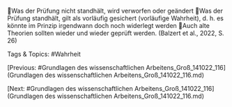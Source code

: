 Was der Prüfung nicht standhält, wird verworfen oder geändert
Was der Prüfung standhält, gilt als vorläufig gesichert (vorläufige Wahrheit), d. h. es könnte im Prinzip 
irgendwann doch noch widerlegt werden
Auch alte Theorien sollten wieder und wieder geprüft werden.
(Balzert et al., 2022, S. 26)

   Tags & Topics:
   #Wahrheit

[Previous: #Grundlagen des wissenschaftlichen Arbeitens_Groß_141022_116](Grundlagen des wissenschaftlichen Arbeitens_Groß_141022_116.md)

[Next: #Grundlagen des wissenschaftlichen Arbeitens_Groß_141022_116](Grundlagen des wissenschaftlichen Arbeitens_Groß_141022_116.md)